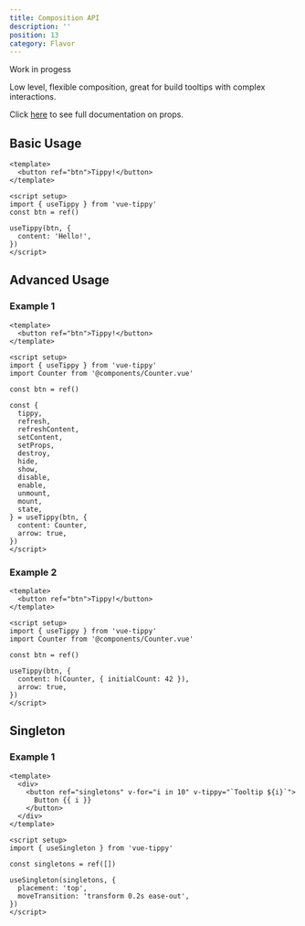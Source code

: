 ```yaml
---
title: Composition API
description: ''
position: 13
category: Flavor
---
```


<alert type="warning"> Work in progess </alert>

Low level, flexible composition, great for build tooltips with complex interactions.

Click [here](/props) to see full documentation on props.

## Basic Usage

```vue
<template>
  <button ref="btn">Tippy!</button>
</template>

<script setup>
import { useTippy } from 'vue-tippy'
const btn = ref()

useTippy(btn, {
  content: 'Hello!',
})
</script>
```

## Advanced Usage

### Example 1

```vue
<template>
  <button ref="btn">Tippy!</button>
</template>

<script setup>
import { useTippy } from 'vue-tippy'
import Counter from '@components/Counter.vue'

const btn = ref()

const {
  tippy,
  refresh,
  refreshContent,
  setContent,
  setProps,
  destroy,
  hide,
  show,
  disable,
  enable,
  unmount,
  mount,
  state,
} = useTippy(btn, {
  content: Counter,
  arrow: true,
})
</script>
```

### Example 2

```vue
<template>
  <button ref="btn">Tippy!</button>
</template>

<script setup>
import { useTippy } from 'vue-tippy'
import Counter from '@components/Counter.vue'

const btn = ref()

useTippy(btn, {
  content: h(Counter, { initialCount: 42 }),
  arrow: true,
})
</script>
```

## Singleton

### Example 1

```vue
<template>
  <div>
    <button ref="singletons" v-for="i in 10" v-tippy="`Tooltip ${i}`">
      Button {{ i }}
    </button>
  </div>
</template>

<script setup>
import { useSingleton } from 'vue-tippy'

const singletons = ref([])

useSingleton(singletons, {
  placement: 'top',
  moveTransition: 'transform 0.2s ease-out',
})
</script>
```
